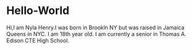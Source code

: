 # Hello-World
Hi,I am Nyla Henry.I was born in Brookln NY but was raised in Jamaica Queens in NYC. I am 18th year old.
I am  currently a senior in Thomas A. Edison CTE High School. 
